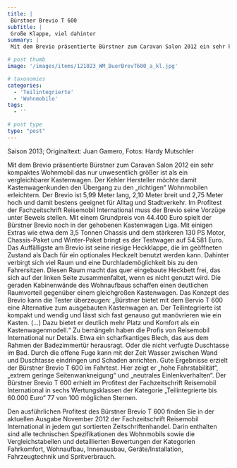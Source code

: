 ```yaml
---
title: |
 Bürstner Brevio T 600
subTitle: |
 Große Klappe, viel dahinter
summary: |
 Mit dem Brevio präsentierte Bürstner zum Caravan Salon 2012 ein sehr kompaktes Wohnmobil das nur unwesentlich größer ist als ein vergleichbarer Kastenwagen. Der Kehler Hersteller möchte damit Kastenwagenkunden den Übergang zu den „richtigen“ Wohnmobilen erleichtern. Der Brevio ist 5,99 Meter lang, 2,10 Meter breit und 2,75 Meter 

# post thumb
image: '/images/items/121023_WM_BuerBrevT600_a_kl.jpg'

# taxonomies
categories: 
  - 'Teilintegrierte'
  - 'Wohnmobile'
tags:
  - ''

# post type
type: "post"
---
```


Saison 2013; Originaltext: Juan Gamero, Fotos: Hardy Mutschler

Mit dem Brevio präsentierte Bürstner zum Caravan Salon 2012 ein sehr kompaktes Wohnmobil das nur unwesentlich größer ist als ein vergleichbarer Kastenwagen. Der Kehler Hersteller möchte damit Kastenwagenkunden den Übergang zu den „richtigen“ Wohnmobilen erleichtern. Der Brevio ist 5,99 Meter lang, 2,10 Meter breit und 2,75 Meter hoch und damit bestens geeignet für Alltag und Stadtverkehr. Im Profitest der Fachzeitschrift Reisemobil International muss der Brevio seine Vorzüge unter Beweis stellen. Mit einem Grundpreis von 44.400 Euro spielt der Bürstner Brevio noch in der gehobenen Kastenwagen Liga. Mit einigen Extras wie etwa dem 3,5 Tonnen Chassis und dem stärkeren 130 PS Motor, Chassis-Paket und Winter-Paket bringt es der Testwagen auf 54.581 Euro. Das Auffälligste am Brevio ist seine riesige Heckklappe, die im geöffneten Zustand als Dach für ein optionales Heckzelt benutzt werden kann. Dahinter verbirgt sich viel Raum und eine Durchlademöglichkeit bis zu den Fahrersitzen. Diesen Raum macht das quer eingebaute Heckbett frei, das sich auf der linken Seite zusammenfaltet, wenn es nicht genutzt wird. Die geraden Kabinenwände des Wohnaufbaus schaffen einen deutlichen Raumvorteil gegenüber einem gleichgroßen Kastenwagen. Das Konzept des Brevio kann die Tester überzeugen: „Bürstner bietet mit dem Bervio T 600 eine Alternative zum ausgebauten Kastenwagen an. Der Teilintegrierte ist kompakt und wendig und lässt sich fast genauso gut manövrieren wie ein Kasten. (…) Dazu bietet er deutlich mehr Platz und Komfort als ein Kastenwagenmodell.“ Zu bemängeln haben die Profis von Reisemobil International nur Details. Etwa ein scharfkantiges Blech, das aus dem Rahmen der Badezimmertür herausragt. Oder die nicht verfugte Duschtasse im Bad. Durch die offene Fuge kann mit der Zeit Wasser zwischen Wand und Duschtasse eindringen und Schaden anrichten. Gute Ergebnisse erzielt der Bürstner Brevio T 600 im Fahrtest. Hier zeigt er „hohe Fahrstabilität“, „extrem geringe Seitenwankneigung“ und „neutrales Einlenkverhalten“. Der Bürstner Brevio T 600 erhielt im Profitest der Fachzeitschrift Reisemobil International in sechs Wertungsklassen der Kategorie „Teilintegrierte bis 60.000 Euro“ 77 von 100 möglichen Sternen.

Den ausführlichen Profitest des Bürstner Brevio T 600 finden Sie in der aktuellen Ausgabe November 2012 der Fachzeitschrift Reisemobil International in jedem gut sortierten Zeitschriftenhandel. Darin enthalten sind alle technischen Spezifikationen des Wohnmobils sowie die Vergleichstabellen und detaillierten Bewertungen der Kategorien Fahrkomfort, Wohnaufbau, Innenausbau, Geräte/Installation, Fahrzeugtechnik und Spritverbrauch.